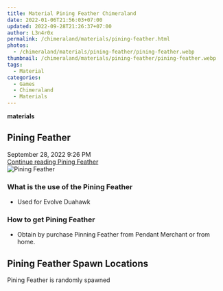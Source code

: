 ```yaml
---
title: Material Pining Feather Chimeraland
date: 2022-01-06T21:56:03+07:00
updated: 2022-09-28T21:26:37+07:00
author: L3n4r0x
permalink: /chimeraland/materials/pining-feather.html
photos:
  - /chimeraland/materials/pining-feather/pining-feather.webp
thumbnail: /chimeraland/materials/pining-feather/pining-feather.webp
tags:
  - Material
categories:
  - Games
  - Chimeraland
  - Materials
---
```


<section id="bootstrap-wrapper">
  <link
    rel="stylesheet"
    href="https://rawcdn.githack.com/dimaslanjaka/Web-Manajemen/bb6505ea081a75a7c845f65fb9d939276931c82f/css/bootstrap-4.5-wrapper.css"
  />
  <div
    class="row g-0 border rounded overflow-hidden flex-md-row mb-4 shadow-sm position-relative bg-light text-dark"
  >
    <div class="col p-4 d-flex flex-column position-static">
      <strong class="d-inline-block mb-2 text-success">materials</strong>
      <h2 class="mb-0">Pining Feather</h2>
      <div class="mb-1 text-muted">September 28, 2022 9:26 PM</div>
      <a
        href="/chimeraland/materials/pining-feather.html"
        class="stretched-link d-none"
        >Continue reading Pining Feather</a
      >
    </div>
    <div class="col-auto d-none d-lg-block">
      <img
        src="/chimeraland/materials/pining-feather/pining-feather.webp"
        alt="Pining Feather"
      />
    </div>
  </div>
  <div class="row bg-light text-dark">
    <div class="col-lg-6 col-12 mb-2">
      <div class="card">
        <div class="card-body">
          <h3 class="card-title">What is the use of the Pining Feather</h3>
          <div class="card-text">
            <ul>
              <li>Used for Evolve Duahawk</li>
            </ul>
          </div>
        </div>
      </div>
    </div>
    <div class="col-lg-6 col-12 mb-2">
      <div class="card">
        <div class="card-body">
          <h3 class="card-title">How to get Pining Feather</h3>
          <div class="card-text">
            <ul>
              <li>
                Obtain by purchase Pinning Feather from Pendant Merchant or from
                home.
              </li>
            </ul>
          </div>
        </div>
      </div>
    </div>
    <div class="col-12 mb-2">
      <h2>Pining Feather Spawn Locations</h2>
      <p>Pining Feather is randomly spawned</p>
    </div>
  </div>
</section>